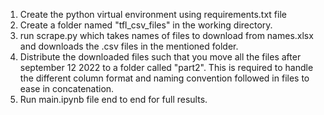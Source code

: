 1. Create the python virtual environment using requirements.txt file
2. Create a folder named "tfl_csv_files" in the working directory.
3. run scrape.py which takes names of files to download from names.xlsx and downloads the .csv files in the mentioned folder.
4. Distribute the downloaded files such that you move all the files after september 12 2022 to a folder called "part2". This is required to handle the different column format and naming convention followed in files to ease in concatenation.
5. Run main.ipynb file end to end for full results.
